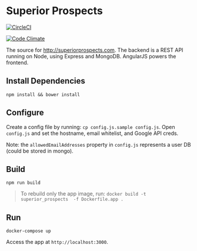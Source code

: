 # Superior Prospects

[![CircleCI](https://circleci.com/gh/shaunfowler/superior-prospects/tree/master.svg?style=svg)](https://circleci.com/gh/shaunfowler/superior-prospects/tree/master)

[![Code Climate](https://codeclimate.com/github/shaunfowler/superior-prospects/badges/gpa.svg)](https://codeclimate.com/github/shaunfowler/superior-prospects)

The source for http://superiorprospects.com. The backend is a REST API running
on Node, using Express and MongoDB. AngularJS powers the frontend.

## Install Dependencies

`npm install && bower install`

## Configure

Create a config file by running: `cp config.js.sample config.js`.
Open `config.js` and set the hostname, email whitelist, and Google API creds.

Note: the `allowedEmailAddresses` property in `config.js` represents a user DB (could be stored in mongo).

## Build

`npm run build`

>To rebuild only the app image, run: `docker build -t superior_prospects  -f Dockerfile.app .`

## Run

`docker-compose up`

Access the app at `http://localhost:3000`.
